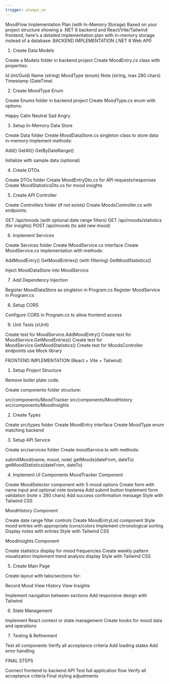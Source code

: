 ```yaml
---
trigger: always_on
---
```


MoodFlow Implementation Plan (with In-Memory Storage)
Based on your project structure showing a .NET 8 backend and React/Vite/Tailwind frontend, here's a detailed implementation plan with in-memory storage instead of a database:
BACKEND IMPLEMENTATION (.NET 8 Web API)
1. Create Data Models

 Create a Models folder in backend project
 Create MoodEntry.cs class with properties:

Id (int/Guid)
Name (string)
MoodType (enum)
Note (string, max 280 chars)
Timestamp (DateTime)



2. Create MoodType Enum

 Create Enums folder in backend project
 Create MoodType.cs enum with options:

Happy
Calm
Neutral
Sad
Angry



3. Setup In-Memory Data Store

 Create Data folder
 Create MoodDataStore.cs singleton class to store data in-memory
 Implement methods:

Add()
GetAll()
GetByDateRange()


 Initialize with sample data (optional)

4. Create DTOs

 Create DTOs folder
 Create MoodEntryDto.cs for API requests/responses
 Create MoodStatisticsDto.cs for mood insights

5. Create API Controller

 Create Controllers folder (if not exists)
 Create MoodsController.cs with endpoints:

GET /api/moods (with optional date range filters)
GET /api/moods/statistics (for insights)
POST /api/moods (to add new mood)



6. Implement Services

 Create Services folder
 Create IMoodService.cs interface
 Create MoodService.cs implementation with methods:

AddMoodEntry()
GetMoodEntries() (with filtering)
GetMoodStatistics()


 Inject MoodDataStore into MoodService

7. Add Dependency Injection

 Register MoodDataStore as singleton in Program.cs
 Register MoodService in Program.cs

8. Setup CORS

 Configure CORS in Program.cs to allow frontend access

9. Unit Tests (xUnit)

 Create test for MoodService.AddMoodEntry()
 Create test for MoodService.GetMoodEntries()
 Create test for MoodService.GetMoodStatistics()
 Create test for MoodsController endpoints
 use Mock library 

FRONTEND IMPLEMENTATION (React + Vite + Tailwind)
1. Setup Project Structure

Remove boiler plate code.

Create components folder structure:

src/components/MoodTracker
src/components/MoodHistory
src/components/MoodInsights



2. Create Types

 Create src/types folder
 Create MoodEntry interface
 Create MoodType enum matching backend

3. Setup API Service

 Create src/services folder
 Create moodService.ts with methods:

submitMood(name, mood, note)
getMoods(dateFrom, dateTo)
getMoodStatistics(dateFrom, dateTo)



4. Implement UI Components
MoodTracker Component

 Create MoodSelector component with 5 mood options
 Create form with name input and optional note textarea
 Add submit button
 Implement form validation (note ≤ 280 chars)
 Add success confirmation message
 Style with Tailwind CSS

MoodHistory Component

 Create date range filter controls
 Create MoodEntryList component
 Style mood entries with appropriate icons/colors
 Implement chronological sorting
 Display notes with entries
 Style with Tailwind CSS

MoodInsights Component

 Create statistics display for mood frequencies
 Create weekly pattern visualization
 Implement trend analysis display
 Style with Tailwind CSS

5. Create Main Page

 Create layout with tabs/sections for:

Record Mood
View History
View Insights


 Implement navigation between sections
 Add responsive design with Tailwind

6. State Management

 Implement React context or state management
 Create hooks for mood data and operations

7. Testing & Refinement

 Test all components
 Verify all acceptance criteria
 Add loading states
 Add error handling

FINAL STEPS

 Connect frontend to backend API
 Test full application flow
 Verify all acceptance criteria
 Final styling adjustments